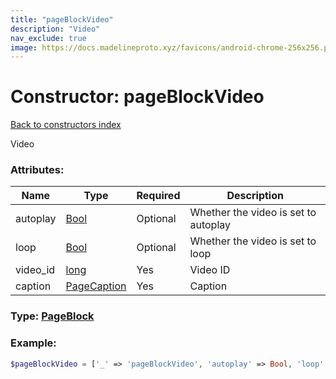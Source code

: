```yaml
---
title: "pageBlockVideo"
description: "Video"
nav_exclude: true
image: https://docs.madelineproto.xyz/favicons/android-chrome-256x256.png
---
```

# Constructor: pageBlockVideo  
[Back to constructors index](/API_docs/constructors/index.md)



Video

### Attributes:

| Name     |    Type       | Required | Description |
|----------|---------------|----------|-------------|
|autoplay|[Bool](/API_docs/types/Bool.md) | Optional|Whether the video is set to autoplay|
|loop|[Bool](/API_docs/types/Bool.md) | Optional|Whether the video is set to loop|
|video\_id|[long](/API_docs/types/long.md) | Yes|Video ID|
|caption|[PageCaption](/API_docs/types/PageCaption.md) | Yes|Caption|



### Type: [PageBlock](/API_docs/types/PageBlock.md)


### Example:

```php
$pageBlockVideo = ['_' => 'pageBlockVideo', 'autoplay' => Bool, 'loop' => Bool, 'video_id' => long, 'caption' => PageCaption];
```  
